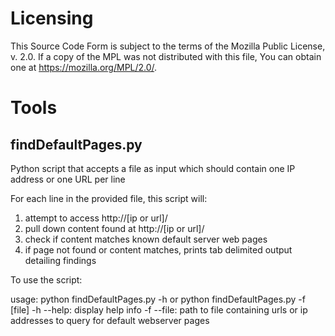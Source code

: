 # Licensing

This Source Code Form is subject to the terms of the Mozilla Public
License, v. 2.0. If a copy of the MPL was not distributed with this
file, You can obtain one at https://mozilla.org/MPL/2.0/.

# Tools

## findDefaultPages.py 

Python script that accepts a file as input which should contain one IP address or one URL per line

For each line in the provided file, this script will:

1. attempt to access http://[ip or url]/
2. pull down content found at http://[ip or url]/
3. check if content matches known default server web pages
4. if page not found or content matches, prints tab delimited output detailing findings 

To use the script:

usage: python findDefaultPages.py -h or python findDefaultPages.py -f [file]
     -h --help:     display help info
     -f --file:     path to file containing urls or ip addresses to query for default webserver pages

